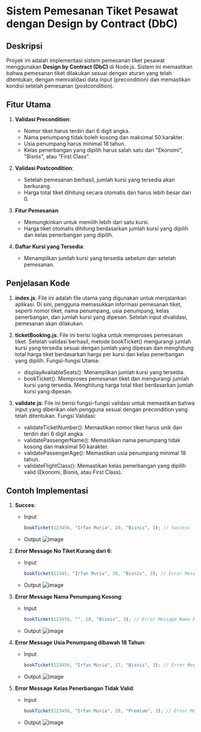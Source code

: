 # Sistem Pemesanan Tiket Pesawat dengan Design by Contract (DbC)

## Deskripsi

Proyek ini adalah implementasi sistem pemesanan tiket pesawat menggunakan **Design by Contract (DbC)** di Node.js. Sistem ini memastikan bahwa pemesanan tiket dilakukan sesuai dengan aturan yang telah ditentukan, dengan memvalidasi data input (precondition) dan memastikan kondisi setelah pemesanan (postcondition).

## Fitur Utama

1. **Validasi Precondition**:
   - Nomor tiket harus terdiri dari 6 digit angka.
   - Nama penumpang tidak boleh kosong dan maksimal 50 karakter.
   - Usia penumpang harus minimal 18 tahun.
   - Kelas penerbangan yang dipilih harus salah satu dari "Ekonomi", "Bisnis", atau "First Class".
2. **Validasi Postcondition**:
   - Setelah pemesanan berhasil, jumlah kursi yang tersedia akan berkurang.
   - Harga total tiket dihitung secara otomatis dan harus lebih besar dari 0.
3. **Fitur Pemesanan**:

   - Memungkinkan untuk memilih lebih dari satu kursi.
   - Harga tiket otomatis dihitung berdasarkan jumlah kursi yang dipilih dan kelas penerbangan yang dipilih.

4. **Daftar Kursi yang Tersedia**:
   - Menampilkan jumlah kursi yang tersedia sebelum dan setelah pemesanan.

## Penjelasan Kode

1. **index.js**:
   File ini adalah file utama yang digunakan untuk menjalankan aplikasi. Di sini, pengguna memasukkan informasi pemesanan tiket, seperti nomor tiket, nama penumpang, usia penumpang, kelas penerbangan, dan jumlah kursi yang dipesan. Setelah input divalidasi, pemesanan akan dilakukan.

2. **ticketBooking.js**:
   File ini berisi logika untuk memproses pemesanan tiket. Setelah validasi berhasil, metode bookTicket() mengurangi jumlah kursi yang tersedia sesuai dengan jumlah yang dipesan dan menghitung total harga tiket berdasarkan harga per kursi dan kelas penerbangan yang dipilih.
   Fungsi-fungsi Utama:

   - displayAvailableSeats(): Menampilkan jumlah kursi yang tersedia.
   - bookTicket(): Memproses pemesanan tiket dan mengurangi jumlah kursi yang tersedia. Menghitung harga total tiket berdasarkan jumlah kursi yang dipesan.

3. **validate.js**:
   File ini berisi fungsi-fungsi validasi untuk memastikan bahwa input yang diberikan oleh pengguna sesuai dengan precondition yang telah ditentukan.
   Fungsi Validasi:

   - validateTicketNumber(): Memastikan nomor tiket harus unik dan terdiri dari 6 digit angka.
   - validatePassengerName(): Memastikan nama penumpang tidak kosong dan maksimal 50 karakter.
   - validatePassengerAge(): Memastikan usia penumpang minimal 18 tahun.
   - validateFlightClass(): Memastikan kelas penerbangan yang dipilih valid (Ekonomi, Bisnis, atau First Class).

## Contoh Implementasi

1. **Succes**:

   - Input

     ```js
     bookTicket(123456, "Irfan Muria", 20, "Bisnis", 3); // Success
     ```

   - Output
     ![image](https://github.com/user-attachments/assets/53c29449-b4b8-4dbe-95eb-29b0b4b02953)

2. **Error Message No Tiket Kurang dari 6**:

   - Input

     ```js
     bookTicket(12345, "Irfan Muria", 20, "Bisnis", 3); // Error Message No Tiket Kurang dari 6
     ```

   - Output
     ![image](https://github.com/user-attachments/assets/314e29b8-4436-47d0-9cfd-5c961515f028)

3. **Error Message Nama Penumpang Kosong**:

   - Input

     ```js
     bookTicket(123456, "", 20, "Bisnis", 3); // Error Message Nama Penumpang Kosong
     ```

   - Output
     ![image](https://github.com/user-attachments/assets/5365bdeb-2e1f-47d5-8fee-3ec48068ebd6)

4. **Error Message Usia Penumpang dibawah 18 Tahun**:

   - Input

     ```js
     bookTicket(123456, "Irfan Muria", 17, "Bisnis", 3); // Error Message Usia Penumpang dibawah 18 Tahun
     ```

   - Output
     ![image](https://github.com/user-attachments/assets/0594f77d-236b-4494-93f6-1bd357e1dcb2)

5. **Error Message Kelas Penerbangan Tidak Valid**:

   - Input

     ```js
     bookTicket(123456, "Irfan Muria", 20, "Premium", 3); // Error Message Kelas Penerbangan Tidak Valid
     ```

   - Output
     ![image](https://github.com/user-attachments/assets/f61e2390-beb6-4018-8d73-70097fa2d82a)

